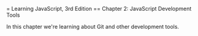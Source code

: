 = Learning JavaScript, 3rd Edition
== Chapter 2: JavaScript Development Tools

In this chapter we're learning about Git and other
development tools.
